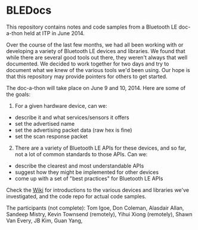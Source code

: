 BLEDocs
=======

This repository contains notes and code samples from a Bluetooth LE doc-a-thon held at ITP in June 2014. 

Over the course of the last few months, we had all been working with or developing a variety of Bluetooth LE devices and libraries. We found that while there are several good tools out there, they weren't always that well documented. We decided to work together for two days and try to document what we knew of the various tools we'd been using. Our hope is that this repository may provide pointers for others to get started. 

The doc-a-thon will take place on June 9 and 10, 2014. Here are some of the goals:

1) For a given hardware device, can we:

* describe it and what services/sensors it offers
* set the advertised name
* set the advertising packet data (raw hex is fine)
* set the scan response packet

2) There are a variety of Bluetooth LE APIs for these devices, and so far, not a lot of common standards to those APIs. Can we:

* describe the clearest and most understandable APIs
* suggest how they might be implemented for other devices
* come up with a set of "best practices" for Bluetooth LE APIs

Check the [Wiki](https://github.com/tigoe/BLEDocs/wiki) for introductions to the various devices and libraries we've investigated, and the code repo for actual code samples.

The participants (not complete):
Tom Igoe, Don Coleman, Alasdair Allan, Sandeep Mistry, Kevin Townsend (remotely), Yihui Xiong (remotely), Shawn Van Every, JB Kim, Guan Yang, 
